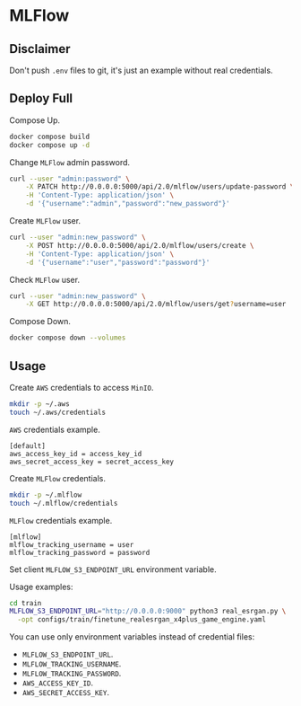 # MLFlow

## Disclaimer
Don't push `.env` files to git, it's just an example without real credentials.

## Deploy Full

Compose Up.
```bash
docker compose build
docker compose up -d
```

Change `MLFlow` admin password.
```bash
curl --user "admin:password" \
    -X PATCH http://0.0.0.0:5000/api/2.0/mlflow/users/update-password \
    -H 'Content-Type: application/json' \
    -d '{"username":"admin","password":"new_password"}'
```

Create `MLFlow` user.
```bash
curl --user "admin:new_password" \
    -X POST http://0.0.0.0:5000/api/2.0/mlflow/users/create \
    -H 'Content-Type: application/json' \
    -d '{"username":"user","password":"password"}'
```

Check `MLFlow` user.

```bash
curl --user "admin:new_password" \
    -X GET http://0.0.0.0:5000/api/2.0/mlflow/users/get?username=user
```

Compose Down.
```bash
docker compose down --volumes
```

## Usage

Create `AWS` credentials to access `MinIO`.
```bash
mkdir -p ~/.aws
touch ~/.aws/credentials
```

`AWS` credentials example.
```text
[default]
aws_access_key_id = access_key_id
aws_secret_access_key = secret_access_key
```

Create `MLFlow` credentials.
```bash
mkdir -p ~/.mlflow
touch ~/.mlflow/credentials
```

`MLFlow` credentials example.
```text
[mlflow]
mlflow_tracking_username = user
mlflow_tracking_password = password
```

Set client `MLFLOW_S3_ENDPOINT_URL` environment variable.

Usage examples:
```bash
cd train
MLFLOW_S3_ENDPOINT_URL="http://0.0.0.0:9000" python3 real_esrgan.py \
  -opt configs/train/finetune_realesrgan_x4plus_game_engine.yaml
```

You can use only environment variables instead of credential files:
- `MLFLOW_S3_ENDPOINT_URL`.
- `MLFLOW_TRACKING_USERNAME`.
- `MLFLOW_TRACKING_PASSWORD`.
- `AWS_ACCESS_KEY_ID`.
- `AWS_SECRET_ACCESS_KEY`.
